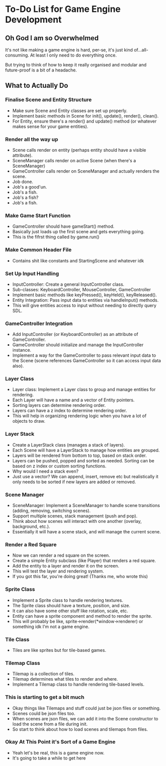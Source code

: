 # To-Do List for Game Engine Development

## Oh God I am so Overwhelmed

It's not like making a game engine is hard, per-se, it's just kind of...all-consuming. At least I only need to do everything once.

But trying to think of how to keep it really organised and modular and future-proof is a bit of a headache.

## What to Actually Do

### Finalise Scene and Entity Structure

* Make sure Scene and Entity classes are set up properly.
* Implement basic methods in Scene for init(), update(), render(), clean().
* For Entity, ensure there's a render() and update() method (or whatever makes sense for your game entities).

### Render all the way up

* Scene calls render on entity (perhaps entity should have a visible attribute).
* SceneManager calls render on active Scene (when there's a SceneManager)
* GameController calls render on SceneManager and actually renders the scene.
* Job done.
* Job's a good'un.
* Job's a fish.
* Job's a fish?
* Job's a fish.

### Make Game Start Function

* GameController should have gameStart() method.
* Basically just loads up the first scene and gets everything going.
* This is the fifrst thing called by game.run()

### Make Common Header File

* Contains shit like constants and StartingScene and whatever idk

### Set Up Input Handling

* InputController: Create a general InputController class.
* Sub-classes: KeyboardController, MouseController, GameController
* Implement basic methods like keyPressed(), keyHeld(), keyReleased().
* Entity Integration: Pass input data to entities via handleInput() methods.
* This will give entities access to input without needing to directly query SDL.

### GameController Integration

* Add InputController (or KeyboardController) as an attribute of GameController.
* GameController should initialize and manage the InputController instance.
* Implement a way for the GameController to pass relevant input data to the Scene (scene references GameController so it can access input data also).

### Layer Class

* Layer class: Implement a Layer class to group and manage entities for rendering.
* Each Layer will have a name and a vector of Entity pointers.
* Sorting layers can determine rendering order.
* Layers can have a z index to determine rendering order.
* This will help in organizing rendering logic when you have a lot of objects to draw.

### Layer Stack

* Create a LayerStack class (manages a stack of layers).
* Each Scene will have a LayerStack to manage how entities are grouped.
* Layers will be rendered from bottom to top, based on stack order.
* Layers can be pushed, popped and sorted as needed. Sorting can be based on z index or custom sorting functions.
* Why would I need a stack even?
* Just use a vector? We can append, insert, remove etc but realistically it only needs to be sorted if new layers are added or removed.

### Scene Manager

* SceneManager: Implement a SceneManager to handle scene transitions (adding, removing, switching scenes).
* Support multiple scenes, stack management (push and pop).
* Think about how scenes will interact with one another (overlay, background, etc.).
* Essentially it will have a scene stack, and will manage the current scene.

### Render a Red Square

* Now we can render a red square on the screen.
* Create a simple Entity subclass (like Player) that renders a red square.
* Add the entity to a layer and render it on the screen.
* This will test the layer and rendering system.
* If you got this far, you're doing great! (Thanks me, who wrote this)

### Sprite Class

* Implement a Sprite class to handle rendering textures.
* The Sprite class should have a texture, position, and size.
* It can also have some other stuff like rotation, scale, etc.
* Entity can have a sprite component and method to render the sprite.
* This will probably be like, sprite->render(*window->renderer) or something idk I'm not a game engine.

### Tile Class

* Tiles are like sprites but for tile-based games.

### Tilemap Class

* Tilemap is a collection of tiles.
* Tilemap determines what tiles to render and where.
* Implement a Tilemap class to handle rendering tile-based levels.

### This is starting to get a bit much

* Okay things like Tilemaps and stuff could just be json files or something.
* Scenes could be json files too.
* When scenes are json files, we can add it into the Scene constructor to load the scene from a file during init.
* So start to think about how to load scenes and tilemaps from files.

### Okay At This Point it's Sort of a Game Engine

* Yeah let's be real, this is a game engine now.
* It's going to take a while to get here
